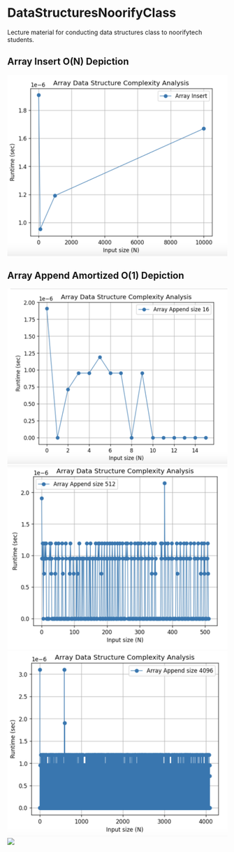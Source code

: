# DataStructuresNoorifyClass
Lecture material for conducting  data structures class to noorifytech students.

## Array Insert O(N) Depiction
![](/Screenshots/screenshot1.png)

## Array Append Amortized O(1) Depiction
![](/Screenshots/screenshot2.png)
![](/Screenshots/screenshot3.png)
![](/Screenshots/screenshot4.png)
![](/Screenshots/screenshot5.png)
